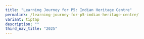 ```yaml
---
title: "Learning Journey for P5: Indian Heritage Centre"
permalink: /learning-journey-for-p5-indian-heritage-centre/
variant: tiptap
description: ""
third_nav_title: "2025"
---
```

